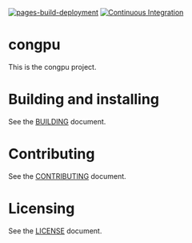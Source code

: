 [![pages-build-deployment](https://github.com/diejor/congpu/actions/workflows/pages/pages-build-deployment/badge.svg)](https://diejor.github.io/congpu/)
[![Continuous Integration](https://github.com/diejor/congpu/actions/workflows/ci.yml/badge.svg)](https://github.com/diejor/congpu/actions)
# congpu
This is the congpu project.

# Building and installing

See the [BUILDING](BUILDING.md) document.

# Contributing

See the [CONTRIBUTING](CONTRIBUTING.md) document.

# Licensing

See the [LICENSE](LICENSE.md) document.
